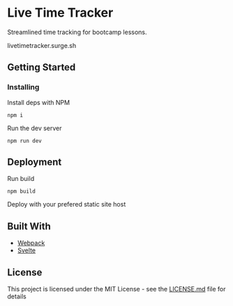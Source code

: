 # Live Time Tracker

Streamlined time tracking for bootcamp lessons.

livetimetracker.surge.sh

## Getting Started


### Installing

Install deps with NPM

```
npm i
```

Run the dev server

```
npm run dev
```

## Deployment

Run build

```
npm build
```

Deploy with your prefered static site host

## Built With

* [Webpack](https://webpack.js.org/)
* [Svelte](https://svelte.dev)

## License

This project is licensed under the MIT License - see the [LICENSE.md](LICENSE.md) file for details


